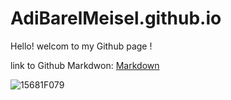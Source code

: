 # AdiBarelMeisel.github.io

Hello! welcom to my Github page !


link to Github Markdwon:
[Markdown](https://github.github.com/gfm/)

![15681F079](https://github.com/AdiBarelMeisel/AdiBarelMeisel.github.io/assets/168352968/2113af16-6dae-4077-a715-6cdcf25c46d9)
